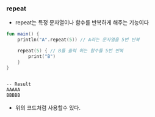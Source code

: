 ### repeat
- repeat는 특정 문자열이나 함수를 반복하게 해주는 기능이다
```kotlin
fun main() {
    println("A".repeat(5)) // A라는 문자열을 5번 반복

    repeat(5) { // B를 출력 하는 함수를 5번 반복
        print("B")
    }
}


-- Result
AAAAA
BBBBB
```
- 위의 코드처럼 사용할수 있다.

